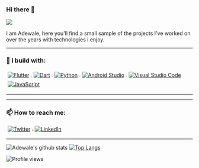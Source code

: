 ### Hi there 👋

![](https://media.giphy.com/media/VDBaLMiYj4H9SQ6ZVn/giphy.gif)

I am Adewale, here you'll find a small sample of the projects I've worked on over the years with technologies i enjoy. 

---

 ### 🚧 I build with:
  
  <p>
  <a href="https://flutter.dev/">
    <img src="https://github.com/AdewaleCode/AdewaleCode/blob/master/svg/dev/frameworks/flutter.svg" alt="Flutter" style="vertical-align:top; margin:4px">
  </a>

 <a href="https://dartpad.dev/">
    <img src="https://github.com/AdewaleCode/AdewaleCode/blob/master/svg/dev/languages/dart_colour.svg" alt="Dart" style="vertical-align:top; margin:4px">
  </a>

  <a href="https://www.python.org/">
    <img src="https://github.com/AdewaleCode/AdewaleCode/blob/master/svg/dev/languages/python.svg" alt="Python" style="vertical-align:top; margin:4px">
  </a>
  
  <a href="https://developer.android.com/studio">
    <img src="https://github.com/AdewaleCode/AdewaleCode/blob/master/svg/dev/tools/android_studio_colour.svg" alt="Android Studio" style="vertical-align:top; margin:4px">
  </a>
  
  <a href="https://code.visualstudio.com/">
    <img src="https://github.com/AdewaleCode/AdewaleCode/blob/master/svg/dev/tools/visualstudio_code.svg" alt="Visual Studio Code" style="vertical-align:top; margin:4px">
  </a>
  
  <a href="https://www.javascript.com/">
    <img src="https://github.com/AdewaleCode/AdewaleCode/blob/master/svg/dev/languages/js.svg" alt="JavaScript" style="vertical-align:top; margin:4px">
  </a>
 
  
  
---



---
### 📫 How to reach me:

<p align="start">
  <a href="https://twitter.com/A_4_Ade">
    <img src="https://raw.githubusercontent.com/MikeCodesDotNET/MikeCodesDotNET/a8abbf37441f3253f74ea255a47f289208d7568c/Resources/twitter.svg" alt="Twitter" style="vertical-align:top; margin:4px">
  </a>  

  <a href="https://www.linkedin.com/in/adewale-sanusi-084a54135/">
    <img src="https://raw.githubusercontent.com/MikeCodesDotNET/MikeCodesDotNET/a8abbf37441f3253f74ea255a47f289208d7568c/Resources/linkedIn.svg" alt="LinkedIn" style="vertical-align:top; margin:4px">
  </a>
  
  ---
  
 
  
  ![Adewale's github stats](https://github-readme-stats.vercel.app/api?username=9T9AD&show_icons=true&theme=dark) [![Top Langs](https://github-readme-stats.vercel.app/api/top-langs/?username=9T9AD)](https://github.com/anuraghazra/github-readme-stats)


![Profile views](https://gpvc.arturio.dev/9T9AD)



<!--
**AdewaleCode/AdewaleCode** is a ✨ _special_ ✨ repository because its `README.md` (this file) appears on your GitHub profile.

Here are some ideas to get you started:

- 🔭 I’m currently working on ...
- 🌱 I’m currently learning ...
- 👯 I’m looking to collaborate on ...
- 🤔 I’m looking for help with ...
- 💬 Ask me about ...
- 📫 How to reach me: ...
- 😄 Pronouns: ...
- ⚡ Fun fact: ...
-->
